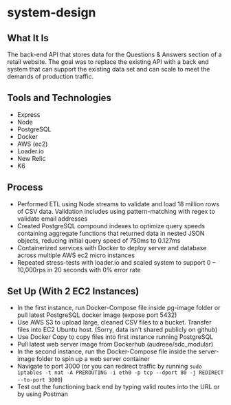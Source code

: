 # system-design

## What It Is
The back-end API that stores data for the Questions & Answers section of a retail website. The goal was to replace the existing API with a back end system that can support the existing data set and can scale to meet the demands of production traffic.

## Tools and Technologies
 - Express
 - Node
 - PostgreSQL
 - Docker
 - AWS (ec2)
 - Loader.io
 - New Relic
 - K6
 
 ## Process
 - Performed ETL using Node streams to validate and load 18 million rows of CSV data. Validation includes using pattern-matching with regex to validate email addresses
 - Created PostgreSQL compound indexes to optimize query speeds containing aggregate functions that returned data in nested JSON objects, reducing initial query speed of 750ms to 0.127ms
 - Containerized services with Docker to deploy server and database across multiple AWS ec2 micro instances
 - Repeated stress-tests with loader.io and scaled system to support 0 – 10,000rps in 20 seconds with 0% error rate
 
 ## Set Up (With 2 EC2 Instances)
 - In the first instance, run Docker-Compose file inside pg-image folder or pull latest PostgreSQL docker image (expose port 5432)
 - Use AWS S3 to upload large, cleaned CSV files to a bucket. Transfer files into EC2 Ubuntu host. (Sorry, data isn't shared publicly on github)
 - Use Docker Copy to copy files into first instance running PostgreSQL
 - Pull latest web server image from Dockerhub (audreee/sdc_modular)
 - In the second instance, run the Docker-Compose file inside the server-image folder to spin up a web server container
 - Navigate to port 3000 (or you can redirect traffic by running ```sudo iptables -t nat -A PREROUTING -i eth0 -p tcp --dport 80 -j REDIRECT --to-port 3000```)
 - Test out the functioning back end by typing valid routes into the URL or by using Postman
